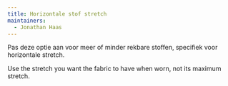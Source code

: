 ```yaml
---
title: Horizontale stof stretch
maintainers:
  - Jonathan Haas
---
```


Pas deze optie aan voor meer of minder rekbare stoffen, specifiek voor horizontale stretch.

Use the stretch you want the fabric to have when worn, not its maximum stretch.
